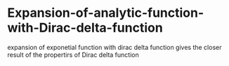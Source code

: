 # Expansion-of-analytic-function-with-Dirac-delta-function
expansion of exponetial function with dirac delta function gives the closer result of the propertirs of Dirac delta function
